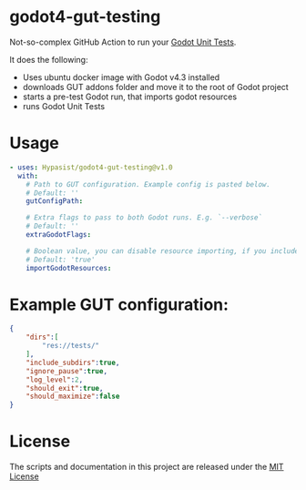 # godot4-gut-testing

Not-so-complex GitHub Action to run your [Godot Unit Tests](https://github.com/bitwes/Gut).

It does the following:
  - Uses ubuntu docker image with Godot v4.3 installed
  - downloads GUT addons folder  and move it to the root of Godot project
  - starts a pre-test Godot run, that imports godot resources
  - runs Godot Unit Tests

# Usage

<!-- start usage -->
```yaml
- uses: Hypasist/godot4-gut-testing@v1.0
  with:
    # Path to GUT configuration. Example config is pasted below.
    # Default: ''
    gutConfigPath:

    # Extra flags to pass to both Godot runs. E.g. `--verbose`
    # Default: ''
    extraGodotFlags:

    # Boolean value, you can disable resource importing, if you include `.godot` folder in your repository.
    # Default: 'true'
    importGodotResources:
```
<!-- end usage -->

# Example GUT configuration:

```json
{
    "dirs":[
        "res://tests/"
    ],
    "include_subdirs":true,
    "ignore_pause":true,
    "log_level":2,
    "should_exit":true,
    "should_maximize":false
}
```


# License

The scripts and documentation in this project are released under the [MIT License](LICENSE)

